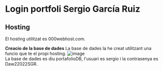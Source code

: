 # Login portfoli Sergio García Ruiz

## Hosting
El hosting utilitzat es 000webhost.com.

**Creacio de la base de dades**
La base de dades la he creat utilitzant una funcio que te el propi hosting.
![image](https://user-images.githubusercontent.com/73952835/154292998-8404badf-fdeb-4a07-b382-d2f49736212d.png)  
La base de dades es diu portafolioDB, l'usuari es sergio i la contrasenya es Daw22022SGR.
